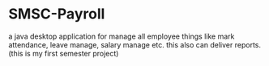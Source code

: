 # SMSC-Payroll
a java desktop application for manage all employee things like mark attendance, leave manage, salary manage etc. this also can deliver reports. (this is my first semester project)
